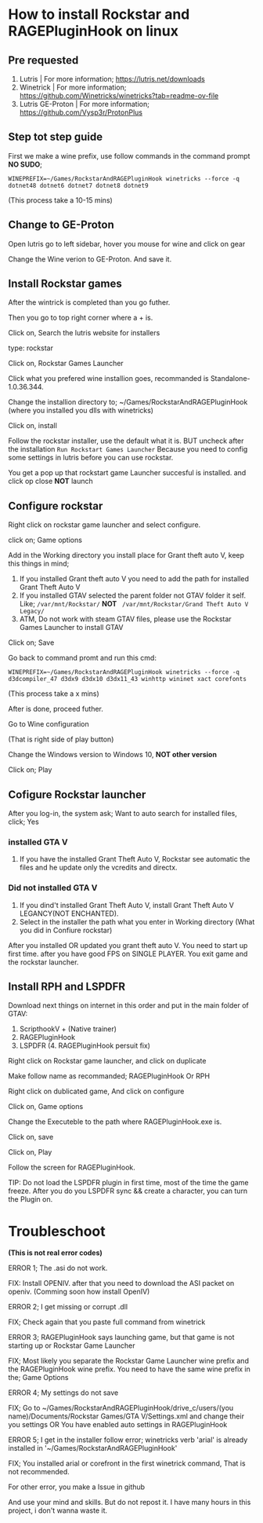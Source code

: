 # How to install Rockstar and RAGEPluginHook on linux
## Pre requested

1. Lutris | For more information; https://lutris.net/downloads
2. Winetrick | For more information; https://github.com/Winetricks/winetricks?tab=readme-ov-file
3. Lutris GE-Proton | For more information; https://github.com/Vysp3r/ProtonPlus

## Step tot step guide

First we make a wine prefix, use follow commands in the command prompt **NO SUDO**;
```
WINEPREFIX=~/Games/RockstarAndRAGEPluginHook winetricks --force -q dotnet48 dotnet6 dotnet7 dotnet8 dotnet9 
```
(This process take a 10-15 mins)

## Change to GE-Proton
Open lutris go to left sidebar, hover you mouse for wine and click on gear

Change the Wine verion to GE-Proton.
And save it.

## Install Rockstar games
After the wintrick is completed than you go futher.

Then you go to top right corner where a + is.

Click on, Search the lutris website for installers

type: rockstar

Click on, Rockstar Games Launcher

Click what you prefered wine installion goes, recommanded is Standalone-1.0.36.344.

Change the installion directory to; ~/Games/RockstarAndRAGEPluginHook (where you installed you dlls with winetricks)

Click on, install 

Follow the rockstar installer, use the default what it is. BUT uncheck after the installation ```Run Rockstart Games Launcher``` Because you need to config some settings in lutris before you can use rockstar.

You get a pop up that rockstart game Launcher succesful is installed. and click op close **NOT** launch

## Configure rockstar
Right click on rockstar game launcher and select configure.

click on; Game options

Add in the Working directory you install place for Grant theft auto V, keep this things in mind;
  1. If you installed Grant theft auto V you need to add the path for installed Grant Theft Auto V
  2. If you installed GTAV selected the parent folder not GTAV folder it self. Like; ```/var/mnt/Rockstar/``` **NOT** ``` /var/mnt/Rockstar/Grand Theft Auto V Legacy/```
  3. ATM, Do not work with steam GTAV files, please use the Rockstar Games Launcher to install GTAV

Click on; Save

Go back to command promt and run this cmd:
```
WINEPREFIX=~/Games/RockstarAndRAGEPluginHook winetricks --force -q d3dcompiler_47 d3dx9 d3dx10 d3dx11_43 winhttp wininet xact corefonts
```
(This process take a x mins)

After is done, proceed futher.

Go to Wine configuration 

(That is right side of play button)

Change the Windows version to Windows 10, **NOT other version**

Click on; Play
## Cofigure Rockstar launcher 

After you log-in, the system ask; Want to auto search for installed files, click; Yes
### installed GTA V
1. If you have the installed Grant Theft Auto V, Rockstar see automatic the files and he update only the vcredits and directx.

### Did not installed GTA V
1. If you dind't installed Grant Theft Auto V, install Grant Theft Auto V LEGANCY(NOT ENCHANTED).
2. Select in the installer the path what you enter in Working directory (What you did in Confiure rockstar)

After you installed OR updated you grant theft auto V. You need to start up first time. after you have good FPS on SINGLE PLAYER. You exit game and the rockstar launcher.

## Install RPH and LSPDFR
Download next things on internet in this order and put in the main folder of GTAV:
  1. ScripthookV + (Native trainer)
  2. RAGEPluginHook
  3. LSPDFR
  (4. RAGEPluginHook persuit fix)

Right click on Rockstar game launcher, and click on duplicate

Make follow name as recommanded; RAGEPluginHook Or RPH

Right click on dublicated game, And click on configure 

Click on, Game options

Change the Executeble to the path where RAGEPluginHook.exe is.

Click on, save

Click on, Play

Follow the screen for RAGEPluginHook.

TIP: Do not load the LSPDFR plugin in first time, most of the time the game freeze. After you do you LSPDFR sync && create a character, you can turn the Plugin on.

# Troubleschoot

**(This is not real error codes)**

ERROR 1; The .asi do not work.

FIX: Install OPENIV. after that you need to download the ASI packet on openiv. (Comming soon how install OpenIV)

ERROR 2; I get missing or corrupt .dll

FIX; Check again that you paste full command from winetrick 

ERROR 3; RAGEPluginHook says launching game, but that game is not starting up or Rockstar Game Launcher

FIX; Most likely you separate the Rockstar Game Launcher wine prefix and the RAGEPluginHook wine prefix. You need to have the same wine prefix in the; Game Options

ERROR 4; My settings do not save

FIX; Go to ~/Games/RockstarAndRAGEPluginHook/drive_c/users/(you name)/Documents/Rockstar Games/GTA V/Settings.xml and change their you settings OR You have enabled auto settings in RAGEPluginHook

ERROR 5; I get in the installer follow error; winetricks verb 'arial' is already installed in '~/Games/RockstarAndRAGEPluginHook' 

FIX; You installed arial or corefront in the first winetrick command, That is not recommended. 

For other error, you make a Issue in github

And use your mind and skills. But do not repost it. I have many hours in this project, i don't wanna waste it.
```

